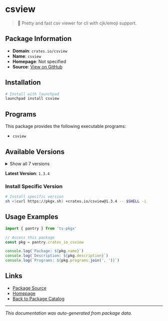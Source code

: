 # csview

> 📠 Pretty and fast csv viewer for cli with cjk/emoji support.

## Package Information

- **Domain**: `crates.io/csview`
- **Name**: `csview`
- **Homepage**: Not specified
- **Source**: [View on GitHub](https://github.com/pkgxdev/pantry/tree/main/projects/crates.io/csview/package.yml)

## Installation

```bash
# Install with launchpad
launchpad install csview
```

## Programs

This package provides the following executable programs:

- `csview`

## Available Versions

<details>
<summary>Show all 7 versions</summary>

- `1.3.4`, `1.3.3`, `1.3.2`, `1.3.1`, `1.3.0`
- `1.2.4`, `1.2.2`

</details>

**Latest Version**: `1.3.4`

### Install Specific Version

```bash
# Install specific version
sh <(curl https://pkgx.sh) +crates.io/csview@1.3.4 -- $SHELL -i
```

## Usage Examples

```typescript
import { pantry } from 'ts-pkgx'

// Access this package
const pkg = pantry.crates_io_csview

console.log(`Package: ${pkg.name}`)
console.log(`Description: ${pkg.description}`)
console.log(`Programs: ${pkg.programs.join(', ')}`)
```

## Links

- [Package Source](https://github.com/pkgxdev/pantry/tree/main/projects/crates.io/csview/package.yml)
- [Homepage](#)
- [Back to Package Catalog](../package-catalog.md)

---

*This documentation was auto-generated from package data.*
